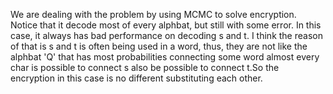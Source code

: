 We are dealing with the problem by using MCMC to solve encryption.
Notice that it decode most of every alphbat, but still with some error. In this case, it always has bad performance on decoding s and t.
I think the reason of that is s and t is often being used in a word, thus, they are not like the alphbat 'Q' that has most probabilities connecting some word
almost every char is possible to connect s also be possible to connect t.So the encryption in this case is no different substituting each other.
